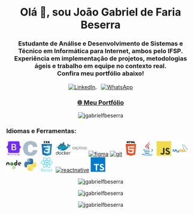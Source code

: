 <h1 align="center">Olá 👋, sou João Gabriel de Faria Beserra</h1>

<h3 align="center">
  Estudante de Análise e Desenvolvimento de Sistemas e Técnico em Informática para Internet, ambos pelo IFSP.<br>
  Experiência em implementação de projetos, metodologias ágeis e trabalho em equipe no contexto real.<br>
  Confira meu portfólio abaixo!
</h3>

<!-- Social -->
<p align="center">
  <a href="https://www.linkedin.com/in/jo%c3%a3o-gabriel-de-faria-beserra-b352a3305/" target="blank">
    <img align="center" src="https://raw.githubusercontent.com/rahuldkjain/github-profile-readme-generator/master/src/images/icons/Social/linked-in-alt.svg" alt="LinkedIn" height="30" width="40" />
  </a>
  &nbsp;&nbsp;
  <a href="https://wa.me/5512997215547" target="blank">
    <img align="center" src="https://raw.githubusercontent.com/simple-icons/simple-icons/develop/icons/whatsapp.svg" alt="WhatsApp" height="30" width="40" />
  </a>
</p>

<!-- Portfólio -->
<h3 align="center">
  <a href="COLE_SEU_LINK_AQUI" target="_blank">🌐 Meu Portfólio</a>
</h3>

<p align="center">
  <img src="https://komarev.com/ghpvc/?username=jgabrielfbeserra&label=Profile%20views&color=0e75b6&style=flat" alt="jgabrielfbeserra" />
</p>

<!-- Skills -->
<h3 align="left">Idiomas e Ferramentas:</h3>
<p align="left">
  <a href="https://getbootstrap.com" target="_blank"><img src="https://raw.githubusercontent.com/devicons/devicon/master/icons/bootstrap/bootstrap-plain-wordmark.svg" alt="bootstrap" width="40" height="40"/></a>
  <a href="https://www.cprogramming.com/" target="_blank"><img src="https://raw.githubusercontent.com/devicons/devicon/master/icons/c/c-original.svg" alt="c" width="40" height="40"/></a>
  <a href="https://www.w3schools.com/css/" target="_blank"><img src="https://raw.githubusercontent.com/devicons/devicon/master/icons/css3/css3-original-wordmark.svg" alt="css3" width="40" height="40"/></a>
  <a href="https://www.docker.com/" target="_blank"><img src="https://raw.githubusercontent.com/devicons/devicon/master/icons/docker/docker-original-wordmark.svg" alt="docker" width="40" height="40"/></a>
  <a href="https://expressjs.com" target="_blank"><img src="https://raw.githubusercontent.com/devicons/devicon/master/icons/express/express-original-wordmark.svg" alt="express" width="40" height="40"/></a>
  <a href="https://www.figma.com/" target="_blank"><img src="https://www.vectorlogo.zone/logos/figma/figma-icon.svg" alt="figma" width="40" height="40"/></a>
  <a href="https://git-scm.com/" target="_blank"><img src="https://www.vectorlogo.zone/logos/git-scm/git-scm-icon.svg" alt="git" width="40" height="40"/></a>
  <a href="https://www.w3.org/html/" target="_blank"><img src="https://raw.githubusercontent.com/devicons/devicon/master/icons/html5/html5-original-wordmark.svg" alt="html5" width="40" height="40"/></a>
  <a href="https://www.java.com" target="_blank"><img src="https://raw.githubusercontent.com/devicons/devicon/master/icons/java/java-original.svg" alt="java" width="40" height="40"/></a>
  <a href="https://developer.mozilla.org/en-US/docs/Web/JavaScript" target="_blank"><img src="https://raw.githubusercontent.com/devicons/devicon/master/icons/javascript/javascript-original.svg" alt="javascript" width="40" height="40"/></a>
  <a href="https://www.mysql.com/" target="_blank"><img src="https://raw.githubusercontent.com/devicons/devicon/master/icons/mysql/mysql-original-wordmark.svg" alt="mysql" width="40" height="40"/></a>
  <a href="https://nodejs.org" target="_blank"><img src="https://raw.githubusercontent.com/devicons/devicon/master/icons/nodejs/nodejs-original-wordmark.svg" alt="nodejs" width="40" height="40"/></a>
  <a href="https://www.python.org" target="_blank"><img src="https://raw.githubusercontent.com/devicons/devicon/master/icons/python/python-original.svg" alt="python" width="40" height="40"/></a>
  <a href="https://reactjs.org/" target="_blank"><img src="https://raw.githubusercontent.com/devicons/devicon/master/icons/react/react-original-wordmark.svg" alt="react" width="40" height="40"/></a>
  <a href="https://reactnative.dev/" target="_blank"><img src="https://reactnative.dev/img/header_logo.svg" alt="reactnative" width="40" height="40"/></a>
  <a href="https://www.typescriptlang.org/" target="_blank"><img src="https://raw.githubusercontent.com/devicons/devicon/master/icons/typescript/typescript-original.svg" alt="typescript" width="40" height="40"/></a>
</p>

<!-- Stats -->
<p align="center">
  <img src="https://github-readme-stats.vercel.app/api/top-langs?username=jgabrielfbeserra&show_icons=true&locale=en&layout=compact" alt="jgabrielfbeserra" />
</p>
<p align="center">
  <img src="https://github-readme-stats.vercel.app/api?username=jgabrielfbeserra&show_icons=true&locale=en" alt="jgabrielfbeserra" />
</p>
<p align="center">
  <img src="https://github-readme-streak-stats.herokuapp.com/?user=jgabrielfbeserra&" alt="jgabrielfbeserra" />
</p>
